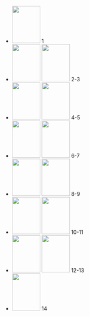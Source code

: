 <!doctype html>

<head>
	<title></title>
	<meta name="viewport" content="width = 1050, user-scalable = no" />
	<script type="text/javascript" src="../../extras/jquery.min.1.7.js"></script>
	<script type="text/javascript" src="../../extras/modernizr.2.5.3.min.js"></script>
	<script type="text/javascript" src="../../lib/hash.js"></script>

</head>

<body>
	<div id="canvas">
		<div class="magazine-viewport">
			<div class="container">
				<div class="magazine">
					<div ignore="1" class="next-button"></div>
					<div ignore="1" class="previous-button"></div>
				</div>
			</div>
		</div>
		<div class="thumbnails">
			<div>
				<ul>
					<li class="i">
						<img src="pages/1-thumb.jpg" width="76" height="100" class="page-1">
						<span>1</span>
					</li>
					<li class="d">
						<img src="pages/2-thumb.jpg" width="76" height="100" class="page-2">
						<img src="pages/3-thumb.jpg" width="76" height="100" class="page-3">
						<span>2-3</span>
					</li>
					<li class="d">
						<img src="pages/4-thumb.jpg" width="76" height="100" class="page-4">
						<img src="pages/5-thumb.jpg" width="76" height="100" class="page-5">
						<span>4-5</span>
					</li>
					<li class="d">
						<img src="pages/6-thumb.jpg" width="76" height="100" class="page-6">
						<img src="pages/7-thumb.jpg" width="76" height="100" class="page-7">
						<span>6-7</span>
					</li>
					<li class="d">
						<img src="pages/8-thumb.jpg" width="76" height="100" class="page-8">
						<img src="pages/9-thumb.jpg" width="76" height="100" class="page-9">
						<span>8-9</span>
					</li>
					<li class="d">
						<img src="pages/10-thumb.jpg" width="76" height="100" class="page-10">
						<img src="pages/11-thumb.jpg" width="76" height="100" class="page-11">
						<span>10-11</span>
					</li>
					<li class="d">
						<img src="pages/10-thumb.jpg" width="76" height="100" class="page-10">
						<img src="pages/11-thumb.jpg" width="76" height="100" class="page-11">
						<span>12-13</span>
					</li>
					<li class="i">
						<img src="pages/12-thumb.jpg" width="76" height="100" class="page-12">
						<span>14</span>
					</li>
				</ul>
			</div>
		</div>
	</div>
</body>
<script type="text/javascript">
	function loadApp() {
		$('#canvas').fadeIn(1000);
		var flipbook = $('.magazine');
		if (flipbook.width() == 0 || flipbook.height() == 0) {
			setTimeout(loadApp, 10);
			return;
		}
		flipbook.turn({
			width: 922,
			height: 600,
			duration: 1000,
			acceleration: !isChrome(),
			gradients: true,
			autoCenter: true,
			elevation: 50,
			pages: 12,
			when: {
				turning: function (event, page, view) {
					var book = $(this),
						currentPage = book.turn('page'),
						pages = book.turn('pages');
					Hash.go('page/' + page).update();
					disableControls(page);
					$('.thumbnails .page-' + currentPage).
						parent().
						removeClass('current');
					$('.thumbnails .page-' + page).
						parent().
						addClass('current');
				},
				turned: function (event, page, view) {
					disableControls(page);
					$(this).turn('center');
					if (page == 1) {
						$(this).turn('peel', 'br');
					}
				},
				missing: function (event, pages) {
					for (var i = 0; i < pages.length; i++)
						addPage(pages[i], $(this));
				}
			}
		});
		Hash.on('^page\/([0-9]*)$', {
			yep: function (path, parts) {
				var page = parts[1];
				if (page !== undefined) {
					if ($('.magazine').turn('is'))
						$('.magazine').turn('page', page);
				}
			},
			nop: function (path) {
				if ($('.magazine').turn('is'))
					$('.magazine').turn('page', 1);
			}
		});
		$(window).resize(function () {
			resizeViewport();
		}).bind('orientationchange', function () {
			resizeViewport();
		});
		$('.thumbnails').click(function (event) {
			var page;
			if (event.target && (page = /page-([0-9]+)/.exec($(event.target).attr('class')))) {

				$('.magazine').turn('page', page[1]);
			}
		});
		$('.thumbnails li').
			bind($.mouseEvents.over, function () {
				$(this).addClass('thumb-hover');
			}).bind($.mouseEvents.out, function () {
				$(this).removeClass('thumb-hover');
			});
		if ($.isTouch) {
			$('.thumbnails').
				addClass('thumbanils-touch').
				bind($.mouseEvents.move, function (event) {
					event.preventDefault();
				});
		} else {
			$('.thumbnails ul').mouseover(function () {
				$('.thumbnails').addClass('thumbnails-hover');
			}).mousedown(function () {
				return false;
			}).mouseout(function () {
				$('.thumbnails').removeClass('thumbnails-hover');
			});
		}
		if ($.isTouch) {
			$('.magazine').bind('touchstart', regionClick);
		} else {
			$('.magazine').click(regionClick);
		}
		$('.next-button').bind($.mouseEvents.over, function () {
			$(this).addClass('next-button-hover');
		}).bind($.mouseEvents.out, function () {
			$(this).removeClass('next-button-hover');
		}).bind($.mouseEvents.down, function () {
			$(this).addClass('next-button-down');
		}).bind($.mouseEvents.up, function () {
			$(this).removeClass('next-button-down');
		}).click(function () {
			$('.magazine').turn('next');
		});
		$('.previous-button').bind($.mouseEvents.over, function () {
			$(this).addClass('previous-button-hover');
		}).bind($.mouseEvents.out, function () {
			$(this).removeClass('previous-button-hover');
		}).bind($.mouseEvents.down, function () {
			$(this).addClass('previous-button-down');
		}).bind($.mouseEvents.up, function () {
			$(this).removeClass('previous-button-down');
		}).click(function () {
			$('.magazine').turn('previous');
		});
		resizeViewport();
		$('.magazine').addClass('animated');
	}
	yepnope({
		test: Modernizr.csstransforms,
		yep: ['../../lib/turn.js'],
		nope: ['../../lib/turn.html4.min.js'],
		both: ['../../lib/zoom.min.js', 'js/magazine.js', 'css/magazine.css'],
		complete: loadApp
	});
	// ture banner slideshow magazine magezoom previous  addclass butdown
	// loadapp complete extras 
	$(window).resize(function () {
			resizeViewport();
		}).bind('orientationchange', function () {
			resizeViewport();
		});
		$('.thumbnails').click(function (event) {
			var page;
			if (event.target && (page = /page-([0-9]+)/.exec($(event.target).attr('class')))) {

				$('.magazine').turn('page', page[1]);
			}
		});

		/*
			function dara(){
				let magaine = window.on scrollTop || windwos.documentBodyHeight
			  	let mapData = data.map((item,index)=>{
					return	item.id = index+1
				})
				$('.thumbnails').removeClass('thumbnails-hover');
			}
			console.log(data._photo_.type)
			
			

		*/

</script>

</html>
